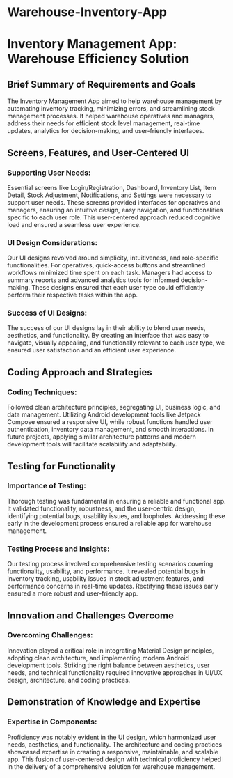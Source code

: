 # Warehouse-Inventory-App

# Inventory Management App: Warehouse Efficiency Solution

## Brief Summary of Requirements and Goals

The Inventory Management App aimed to help warehouse management by automating inventory tracking, minimizing errors, and streamlining stock management processes. It helped warehouse operatives and managers, address their needs for efficient stock level management, real-time updates, analytics for decision-making, and user-friendly interfaces.

## Screens, Features, and User-Centered UI

### Supporting User Needs:

Essential screens like Login/Registration, Dashboard, Inventory List, Item Detail, Stock Adjustment, Notifications, and Settings were necessary to support user needs. These screens provided  interfaces for operatives and managers, ensuring an intuitive design, easy navigation, and functionalities specific to each user role. This user-centered approach reduced cognitive load and ensured a seamless user experience.

### UI Design Considerations:

Our UI designs revolved around simplicity, intuitiveness, and role-specific functionalities. For operatives, quick-access buttons and streamlined workflows minimized time spent on each task. Managers had access to summary reports and advanced analytics tools for informed decision-making. These designs ensured that each user type could efficiently perform their respective tasks within the app.

### Success of UI Designs:

The success of our UI designs lay in their ability to blend user needs, aesthetics, and functionality. By creating an interface that was easy to navigate, visually appealing, and functionally relevant to each user type, we ensured user satisfaction and an efficient user experience.

## Coding Approach and Strategies

### Coding Techniques:

Followed clean architecture principles, segregating UI, business logic, and data management. Utilizing Android development tools like Jetpack Compose ensured a responsive UI, while robust functions handled user authentication, inventory data management, and smooth interactions. In future projects, applying similar architecture patterns and modern development tools will facilitate scalability and adaptability.

## Testing for Functionality

### Importance of Testing:

Thorough testing was fundamental in ensuring a reliable and functional app. It validated functionality, robustness, and the user-centric design, identifying potential bugs, usability issues, and loopholes. Addressing these early in the development process ensured a reliable app for warehouse management.

### Testing Process and Insights:

Our testing process involved comprehensive testing scenarios covering functionality, usability, and performance. It revealed potential bugs in inventory tracking, usability issues in stock adjustment features, and performance concerns in real-time updates. Rectifying these issues early ensured a more robust and user-friendly app.

## Innovation and Challenges Overcome

### Overcoming Challenges:

Innovation played a critical role in integrating Material Design principles, adopting clean architecture, and implementing modern Android development tools. Striking the right balance between aesthetics, user needs, and technical functionality required innovative approaches in UI/UX design, architecture, and coding practices.

## Demonstration of Knowledge and Expertise

### Expertise in Components:

Proficiency was notably evident in the UI design, which harmonized user needs, aesthetics, and functionality. The architecture and coding practices showcased expertise in creating a responsive, maintainable, and scalable app. This fusion of user-centered design with technical proficiency helped in the delivery of a comprehensive solution for warehouse management.
